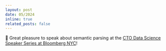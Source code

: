 ```yaml
---
layout: post
date: 05/2024
inline: true
related_posts: false
---
```


:loudspeaker: Great pleasure to speak about semantic parsing at the <a href="https://twitter.com/TechAtBloomberg/status/1793650599646421173">CTO Data Science Speaker Series at Bloomberg NYC</a>! 